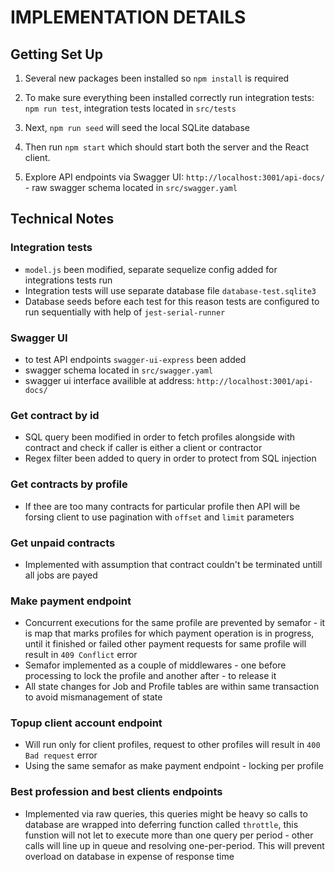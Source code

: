# IMPLEMENTATION DETAILS

## Getting Set Up

  
1. Several new packages been installed so `npm install` is required
  
2. To make sure everything been installed correctly run integration tests: `npm run test`, integration tests located in `src/tests`

3. Next, `npm run seed` will seed the local SQLite database

4. Then run `npm start` which should start both the server and the React client.

5. Explore API endpoints via Swagger UI: `http://localhost:3001/api-docs/` - raw swagger schema located in `src/swagger.yaml`

  
## Technical Notes

  


### Integration tests
- `model.js` been modified, separate sequelize config added for integrations tests run
- Integration tests will use separate database file `database-test.sqlite3`
- Database seeds before each test for this reason tests are configured to run sequentially with help of `jest-serial-runner`

### Swagger UI
- to test API endpoints `swagger-ui-express` been added
- swagger schema located in `src/swagger.yaml`
- swagger ui interface availible at address: `http://localhost:3001/api-docs/` 

### Get contract by id
- SQL query been modified in order to fetch profiles alongside with contract and check if caller is either a client or contractor
- Regex filter been added to query in order to protect from SQL injection

### Get contracts by profile
- If thee are too many contracts for particular profile then API will be forsing client to use pagination with `offset` and `limit` parameters

### Get unpaid contracts
- Implemented with assumption that contract couldn't be terminated untill all jobs are payed

### Make payment endpoint
- Concurrent executions for the same profile are prevented by semafor - it is map that marks profiles for which payment operation is in progress, until it finished or failed other payment requests for same profile will result in `409 Conflict` error
- Semafor implemented as a couple of middlewares - one before processing to lock the profile and another after - to release it
- All state changes for Job and Profile tables are within same transaction to avoid mismanagement of state

### Topup client account endpoint
- Will run only for client profiles, request to other profiles will result in `400 Bad request` error
- Using the same semafor as make payment endpoint - locking per profile

### Best profession and best clients endpoints
- Implemented via raw queries, this queries might be heavy so calls to database are wrapped into deferring function called `throttle`, this funstion will not let to execute more than one query per period - other calls will line up in queue and resolving one-per-period. This will prevent overload on database in expense of response time

